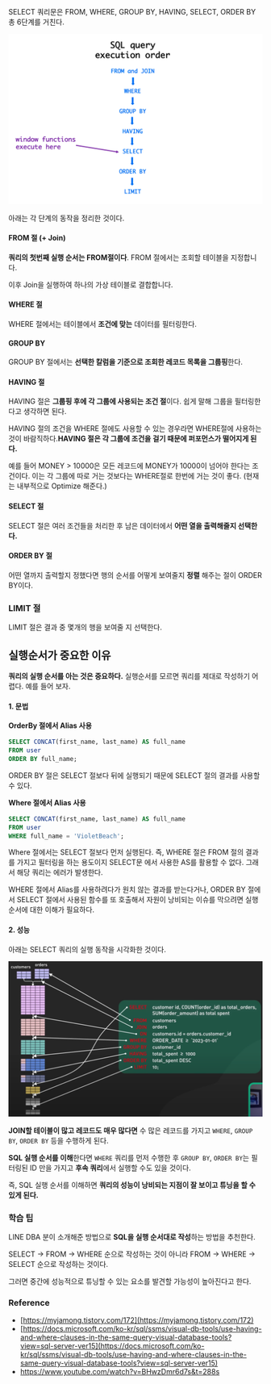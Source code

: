 SELECT 쿼리문은 FROM, WHERE, GROUP BY, HAVING, SELECT, ORDER BY 총 6단계를 거친다.

![img.png](images/img.png)

아래는 각 단계의 동작을 정리한 것이다.

#### FROM 절 (+ Join)

**쿼리의 첫번째 실행 순서는 FROM절이다**. FROM 절에서는 조회할 테이블을 지정합니다.

이후 Join을 실행하여 하나의 가상 테이블로 결합합니다.

#### WHERE 절

WHERE 절에서는 테이블에서 **조건에 맞는** 데이터를 필터링한다.

#### GROUP BY

GROUP BY 절에서는 **선택한 칼럼을 기준으로 조회한 레코드 목록을 그룹핑**한다.

#### HAVING 절

HAVING 절은 **그룹핑 후에 각 그룹에 사용되는 조건 절**이다. 쉽게 말해 그룹을 필터링한다고 생각하면 된다.

HAVING 절의 조건을 WHERE 절에도 사용할 수 있는 경우라면 WHERE절에 사용하는 것이 바람직하다.**HAVING 절은 각 그룹에 조건을 걸기 때문에 퍼포먼스가 떨어지게 된다.**

예를 들어 MONEY > 10000은 모든 레코드에 MONEY가 10000이 넘어야 한다는 조건이다. 이는 각 그룹에 따로 거는 것보다는 WHERE절로 한번에 거는 것이 좋다. (현재는 내부적으로 Optimize 해준다.)

#### SELECT 절

SELECT 절은 여러 조건들을 처리한 후 남은 데이터에서 **어떤 열을 출력해줄지 선택한다.**

#### ORDER BY 절

어떤 열까지 출력할지 정했다면 행의 순서를 어떻게 보여줄지 **정렬** 해주는 절이 ORDER BY이다.

### LIMIT 절

LIMIT 절은 결과 중 몇개의 행을 보여줄 지 선택한다.

## 실행순서가 중요한 이유

**쿼리의 실행 순서를 아는 것은 중요하다.** 실행순서를 모르면 쿼리를 제대로 작성하기 어렵다. 예를 들어 보자.

#### 1. 문법

**OrderBy 절에서 Alias 사용**

```sql
SELECT CONCAT(first_name, last_name) AS full_name
FROM user
ORDER BY full_name;
```

ORDER BY 절은 SELECT 절보다 뒤에 실행되기 때문에 SELECT 절의 결과를 사용할 수 있다.

**Where 절에서 Alias 사용**

```sql
SELECT CONCAT(first_name, last_name) AS full_name
FROM user
WHERE full_name = 'VioletBeach';
```

Where 절에서는 SELECT 절보다 먼저 실행된다. 즉, WHERE 절은 FROM 절의 결과를 가지고 필터링을 하는 용도이지 SELECT문 에서 사용한 AS를 활용할 수 없다. 그래서 해당 쿼리는 에러가 발생한다.

WHERE 절에서 Alias를 사용하려다가 원치 않는 결과를 받는다거나, ORDER BY 절에서 SELECT 절에서 사용된 함수를 또 호출해서 자원이 낭비되는 이슈를 막으려면 실행 순서에 대한 이해가 필요하다.

#### 2. 성능

아래는 SELECT 쿼리의 실행 동작을 시각화한 것이다.

![img_1.png](images/img_1.png)

**JOIN할 테이블이 많고 레코드도 매우 많다면** 수 많은 레코드를 가지고 `WHERE`, `GROUP BY`, `ORDER BY` 등을 수행하게 된다.

**SQL 실행 순서를 이해**한다면 `WHERE` 쿼리를 먼저 수행한 후 `GROUP BY`, `ORDER BY`는 필터링된 ID 만을 가지고 **후속 쿼리**에서 실행할 수도 있을 것이다.

즉, SQL 실행 순서를 이해하면 **쿼리의 성능이 낭비되는 지점이 잘 보이고 튜닝을 할 수 있게 된다.**

### 학습 팁

LINE DBA 분이 소개해준 방법으로 **SQL을 실행 순서대로 작성**하는 방법을 추천한다.

SELECT -> FROM -> WHERE 순으로 작성하는 것이 아니라 FROM -> WHERE -> SELECT 순으로 작성하는 것이다.

그러면 중간에 성능적으로 튜닝할 수 있는 요소를 발견할 가능성이 높아진다고 한다.

### Reference

- [https://myjamong.tistory.com/172](https://myjamong.tistory.com/172)
- [https://docs.microsoft.com/ko-kr/sql/ssms/visual-db-tools/use-having-and-where-clauses-in-the-same-query-visual-database-tools?view=sql-server-ver15](https://docs.microsoft.com/ko-kr/sql/ssms/visual-db-tools/use-having-and-where-clauses-in-the-same-query-visual-database-tools?view=sql-server-ver15)
- https://www.youtube.com/watch?v=BHwzDmr6d7s&t=288s